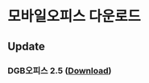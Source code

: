 # 모바일오피스 다운로드

## Update		
### DGB오피스 2.5 ([Download](https://github.com/SamBoKing/Secret/raw/master/DGB.apk))		
